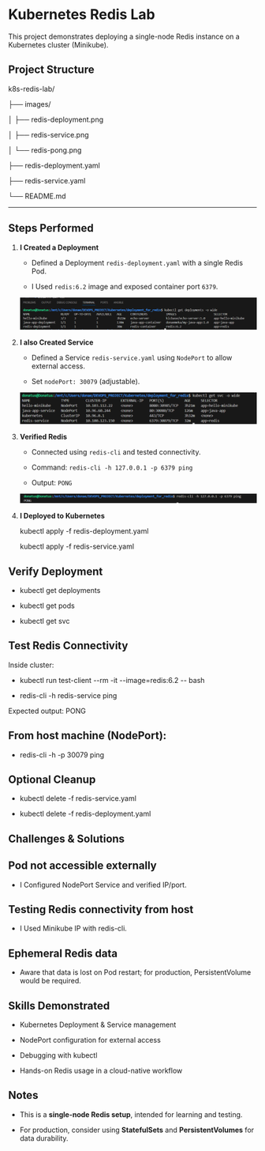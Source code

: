 # Kubernetes Redis Lab

This project demonstrates deploying a single-node Redis instance on a Kubernetes cluster (Minikube).  

## Project Structure

k8s-redis-lab/

├── images/

│ ├── redis-deployment.png

│ ├── redis-service.png

│ └── redis-pong.png

├── redis-deployment.yaml

├── redis-service.yaml

└── README.md


---

## Steps Performed

1. **I Created a Deployment**

   - Defined a Deployment `redis-deployment.yaml` with a single Redis Pod.

   - I  Used `redis:6.2` image and exposed container port `6379`.

   ![Deployment Status](images/redis-deployment.png)

2. **I also Created Service**
   - Defined a Service `redis-service.yaml` using `NodePort` to allow external access.

   - Set `nodePort: 30079` (adjustable).

   ![Service Status](images/redis-service.png)
   

3. **Verified Redis**
   - Connected using `redis-cli` and tested connectivity.

   - Command: `redis-cli -h 127.0.0.1 -p 6379 ping`

   - Output: `PONG`

   ![Redis PONG Test](images/redis-pong.png)


4. **I Deployed to Kubernetes**

   kubectl apply -f redis-deployment.yaml

   kubectl apply -f redis-service.yaml

## Verify Deployment

- kubectl get deployments

- kubectl get pods

- kubectl get svc


## Test Redis Connectivity

Inside cluster:

- kubectl run test-client --rm -it --image=redis:6.2 -- bash

- redis-cli -h redis-service ping


Expected output: PONG

## From host machine (NodePort):

- redis-cli -h <Minikube-IP> -p 30079 ping


## Optional Cleanup

- kubectl delete -f redis-service.yaml

- kubectl delete -f redis-deployment.yaml



## Challenges & Solutions

## Pod not accessible externally

- I Configured NodePort Service and verified IP/port.

## Testing Redis connectivity from host

- I Used Minikube IP with redis-cli.

## Ephemeral Redis data

- Aware that data is lost on Pod restart; for production, PersistentVolume would be required.





## Skills Demonstrated

- Kubernetes Deployment & Service management

- NodePort configuration for external access

- Debugging with kubectl

- Hands-on Redis usage in a cloud-native workflow

## Notes

- This is a **single-node Redis setup**, intended for learning and testing.

- For production, consider using **StatefulSets** and **PersistentVolumes** for data durability.